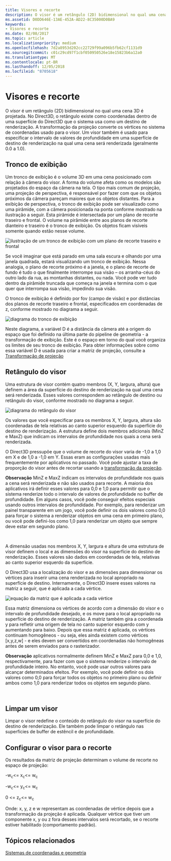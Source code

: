 ```yaml
---
title: Visores e recorte
description: O visor é um retângulo (2D) bidimensional no qual uma cena 3D é projetada.
ms.assetid: D0DD646E-13AE-452A-AD22-8C35000D0BA9
keywords:
- Visores e recorte
ms.date: 02/08/2017
ms.topic: article
ms.localizationpriority: medium
ms.openlocfilehash: 7d2a8953d202cc22729f99a096b5fb62cf1131d9
ms.sourcegitcommit: c01c29cd97f1cbf050950526e18e15823b6a12a0
ms.translationtype: MT
ms.contentlocale: pt-BR
ms.lasthandoff: 12/05/2018
ms.locfileid: "8705618"
---
```

# <a name="viewports-and-clipping"></a>Visores e recorte


O *visor* é um retângulo (2D) bidimensional no qual uma cena 3D é projetada. No Direct3D, o retângulo existe como coordenadas dentro de uma superfície do Direct3D que o sistema usa como um destino de renderização. A transformação da projeção converte os vértices no sistema de coordenadas usado para o visor. Um visor também é usado para especificar o intervalo de valores de profundidade em uma superfície de destino de renderização na qual uma cena será renderizada (geralmente 0.0 a 1.0).

## <a name="span-idtheviewingfrustumspanspan-idtheviewingfrustumspanspan-idtheviewingfrustumspanthe-viewing-frustum"></a><span id="The_Viewing_Frustum"></span><span id="the_viewing_frustum"></span><span id="THE_VIEWING_FRUSTUM"></span>Tronco de exibição


Um tronco de exibição é o volume 3D em uma cena posicionado com relação à câmera do visor. A forma do volume afeta como os modelos são projetados do espaço da câmera na tela. O tipo mais comum de projeção, uma projeção de perspectiva, é responsável por fazer com que os objetos próximos da câmera pareçam maiores que os objetos distantes. Para a exibição de perspectiva, o tronco de exibição pode ser visualizado como uma pirâmide, com a câmera posicionada na ponta conforme mostrado na ilustração a seguir. Esta pirâmide é intersectada por um plano de recorte traseiro e frontal. O volume na pirâmide entre aos planos de recorte dianteiro e traseiro é o tronco de exibição. Os objetos ficam visíveis somente quando estão nesse volume.

![ilustração de um tronco de exibição com um plano de recorte traseiro e frontal](images/frustum.png)

Se você imaginar que está parado em uma sala escura e olhando por uma janela quadrada, estará visualizando um tronco de exibição. Nessa analogia, o plano de recorte próximo é a janela, e o plano de recorte de fundo é tudo o que finalmente interrompe sua visão – os arranha-céus do outro lado da rua, as montanhas distantes, ou nada. Você pode ver tudo dentro da pirâmide truncada que começa na janela e termina com o que quer que interrompa sua visão, impedindo sua visão.

O tronco de exibição é definido por fov (campo de visão) e por distâncias dos planos de recorte traseiro e frontal, especificados em coordenadas de z, conforme mostrado no diagrama a seguir.

![diagrama do tronco de exibição](images/fovdiag.png)

Neste diagrama, a variável D é a distância da câmera até a origem do espaço que foi definido na última parte do pipeline de geometria - a transformação de exibição. Este é o espaço em torno do qual você organiza os limites de seu tronco de exibição. Para obter informações sobre como essa variável D é usada para criar a matriz de projeção, consulte a [Transformação de projeção](projection-transform.md)

## <a name="span-idviewportrectanglespanspan-idviewportrectanglespanspan-idviewportrectanglespanviewport-rectangle"></a><span id="Viewport_Rectangle"></span><span id="viewport_rectangle"></span><span id="VIEWPORT_RECTANGLE"></span>Retângulo do visor


Uma estrutura de visor contém quatro membros (X, Y, largura, altura) que definem a área da superfície do destino de renderização na qual uma cena será renderizada. Esses valores correspondem ao retângulo de destino ou retângulo do visor, conforme mostrado no diagrama a seguir.

![diagrama do retângulo do visor](images/destrect.png)

Os valores que você especificar para os membros X, Y, largura, altura são coordenadas de tela relativas ao canto superior esquerdo da superfície do destino de renderização. A estrutura define dois membros adicionais (MinZ e MaxZ) que indicam os intervalos de profundidade nos quais a cena será renderizada.

O Direct3D pressupõe que o volume de recorte do visor varia de -1,0 a 1,0 em X e de 1,0 a -1,0 em Y. Essas eram as configurações usadas mais frequentemente por aplicativos no passado. Você pode ajustar a taxa de proporção do visor antes de recortar usando a [transformação da projeção](projection-transform.md).

**Observação**  MinZ e MaxZ indicam os intervalos de profundidade nos quais a cena será renderizada e não são usados para recorte. A maioria dos aplicativos irá definir esses valores para 0,0 e 1,0 para permitir que o sistema renderize todo o intervalo de valores de profundidade no buffer de profundidade. Em alguns casos, você pode conseguir efeitos especiais usando outros intervalos de profundidade. Por exemplo, para renderizar um painel transparente em um jogo, você pode definir os dois valores como 0,0 para forçar o sistema a renderizar objetos em uma cena em primeiro plano, ou você pode defini-los como 1,0 para renderizar um objeto que sempre deve estar em segundo plano.

 

A dimensão usadas nos membros X, Y, largura e altura de uma estrutura de visor definem o local e as dimensões do visor na superfície do destino de renderização. Esses valores são dados em coordenadas de tela, relativas ao canto superior esquerdo da superfície.

O Direct3D usa a localização do visor e as dimensões para dimensionar os vértices para inserir uma cena renderizada no local apropriado na superfície de destino. Internamente, o Direct3D insere esses valores na matriz a seguir, que é aplicada a cada vértice.

![equação da matriz que é aplicada a cada vértice](images/vpscale.png)

Essa matriz dimensiona os vértices de acordo com a dimensão do visor e o intervalo de profundidade desejado, e os move para o local apropriado na superfície do destino de renderização. A matriz também gira a coordenada y para refletir uma origem de tela no canto superior esquerdo com y aumentando para baixo. Depois que essa matriz é aplicada, os vértices continuam homogêneos - ou seja, eles ainda existem como vértices \[x,y,z,w\] - e eles devem ser convertidos em coordenadas não homogêneas antes de serem enviados para o rasterizador.

**Observação**  aplicativos normalmente definem MinZ e MaxZ para 0,0 e 1,0, respectivamente, para fazer com que o sistema renderize o intervalo de profundidade inteiro. No entanto, você pode usar outros valores para alcançar determinados efeitos. Por exemplo, você pode definir os dois valores como 0,0 para forçar todos os objetos no primeiro plano ou definir ambos como 1,0 para renderizar todos os objetos em segundo plano.

 

## <a name="span-idclearingaviewportspanspan-idclearingaviewportspanspan-idclearingaviewportspanclearing-a-viewport"></a><span id="Clearing_a_Viewport"></span><span id="clearing_a_viewport"></span><span id="CLEARING_A_VIEWPORT"></span>Limpar um visor


Limpar o visor redefine o conteúdo do retângulo do visor na superfície do destino de renderização. Ele também pode limpar o retângulo nas superfícies de buffer de estêncil e de profundidade.

## <a name="span-idsetuptheviewportforclippingspanspan-idsetuptheviewportforclippingspanspan-idsetuptheviewportforclippingspanset-up-the-viewport-for-clipping"></a><span id="Set_Up_the_Viewport_for_Clipping"></span><span id="set_up_the_viewport_for_clipping"></span><span id="SET_UP_THE_VIEWPORT_FOR_CLIPPING"></span>Configurar o visor para o recorte


Os resultados da matriz de projeção determinam o volume de recorte no espaço de projeção:

-w<sub>c</sub>&lt;= x<sub>c</sub>&lt;= w<sub>c</sub>

-w<sub>c</sub>&lt;= y<sub>c</sub>&lt;= w<sub>c</sub>

0 &lt;= z<sub>c</sub>&lt;= w<sub>c</sub>

Onde: x, y, z e w representam as coordenadas de vértice depois que a transformação da projeção é aplicada. Qualquer vértice que tiver um componente x, y ou z fora desses intervalos será recortado, se o recorte estiver habilitado (comportamento padrão).

## <a name="span-idrelated-topicsspanrelated-topics"></a><span id="related-topics"></span>Tópicos relacionados


[Sistemas de coordenadas e geometria](coordinate-systems-and-geometry.md)

 

 




